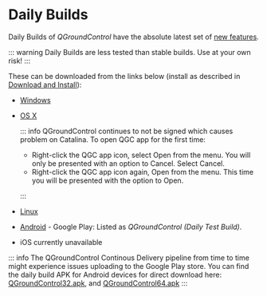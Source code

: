 # Daily Builds

Daily Builds of *QGroundControl* have the absolute latest set of [new features](../releases/daily_build_new_features.md).

::: warning
Daily Builds are less tested than stable builds. Use at your own risk!
:::

These can be downloaded from the links below (install as described in [Download and Install](../getting_started/download_and_install.md)):

* [Windows](https://d176tv9ibo4jno.cloudfront.net/builds/master/QGroundControl-installer.exe)
* [OS X](https://d176tv9ibo4jno.cloudfront.net/builds/master/QGroundControl.dmg)
  
  ::: info
  QGroundControl continues to not be signed which causes problem on Catalina. To open QGC app for the first time:
  
  * Right-click the QGC app icon, select Open from the menu. You will only be presented with an option to Cancel. Select Cancel.
  * Right-click the QGC app icon again, Open from the menu. This time you will be presented with the option to Open.
  
  :::


* [Linux](https://d176tv9ibo4jno.cloudfront.net/builds/master/QGroundControl.AppImage)

* [Android](https://play.google.com/store/apps/details?id=org.mavlink.qgroundcontrolbeta) - Google Play: Listed as *QGroundControl (Daily Test Build)*.
* iOS currently unavailable

::: info
The QGroundControl Continous Delivery pipeline from time to time might experience issues uploading to the Google Play store. You can find the daily build APK for Android devices for direct download here: [QGroundControl32.apk](https://d176tv9ibo4jno.cloudfront.net/builds/master/QGroundControl32.apk), and [QGroundControl64.apk](https://d176tv9ibo4jno.cloudfront.net/builds/master/QGroundControl64.apk)
:::

